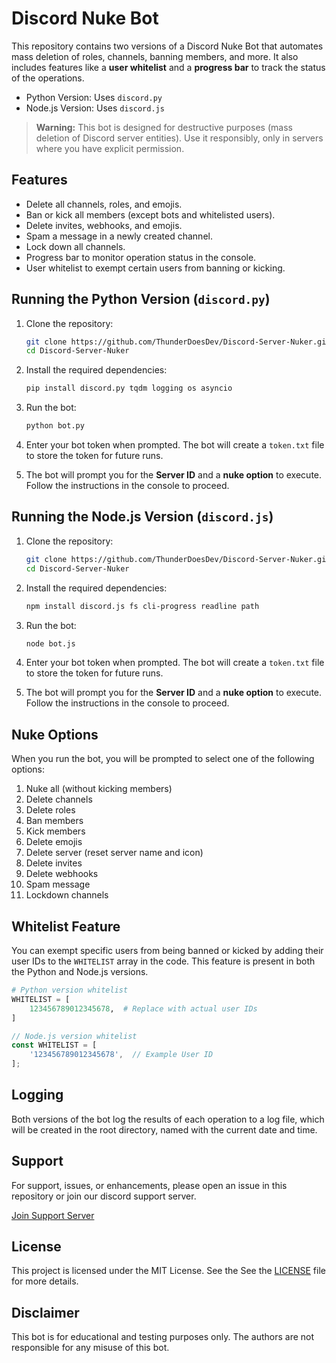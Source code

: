 
# Discord Nuke Bot

This repository contains two versions of a Discord Nuke Bot that automates mass deletion of roles, channels, banning members, and more. It also includes features like a **user whitelist** and a **progress bar** to track the status of the operations.

- Python Version: Uses `discord.py`
- Node.js Version: Uses `discord.js`

> **Warning:** This bot is designed for destructive purposes (mass deletion of Discord server entities). Use it responsibly, only in servers where you have explicit permission.

## Features

- Delete all channels, roles, and emojis.
- Ban or kick all members (except bots and whitelisted users).
- Delete invites, webhooks, and emojis.
- Spam a message in a newly created channel.
- Lock down all channels.
- Progress bar to monitor operation status in the console.
- User whitelist to exempt certain users from banning or kicking.

## Running the Python Version (`discord.py`)

1. Clone the repository:

    ```bash
    git clone https://github.com/ThunderDoesDev/Discord-Server-Nuker.git
    cd Discord-Server-Nuker
    ```

2. Install the required dependencies:

    ```bash
    pip install discord.py tqdm logging os asyncio
    ```

3. Run the bot:

    ```bash
    python bot.py
    ```

4. Enter your bot token when prompted. The bot will create a `token.txt` file to store the token for future runs.

5. The bot will prompt you for the **Server ID** and a **nuke option** to execute. Follow the instructions in the console to proceed.

## Running the Node.js Version (`discord.js`)

1. Clone the repository:

    ```bash
    git clone https://github.com/ThunderDoesDev/Discord-Server-Nuker.git
    cd Discord-Server-Nuker
    ```

2. Install the required dependencies:

    ```bash
    npm install discord.js fs cli-progress readline path
    ```

3. Run the bot:

    ```bash
    node bot.js
    ```

4. Enter your bot token when prompted. The bot will create a `token.txt` file to store the token for future runs.

5. The bot will prompt you for the **Server ID** and a **nuke option** to execute. Follow the instructions in the console to proceed.

## Nuke Options

When you run the bot, you will be prompted to select one of the following options:

1. Nuke all (without kicking members)
2. Delete channels
3. Delete roles
4. Ban members
5. Kick members
6. Delete emojis
7. Delete server (reset server name and icon)
8. Delete invites
9. Delete webhooks
10. Spam message
11. Lockdown channels

## Whitelist Feature

You can exempt specific users from being banned or kicked by adding their user IDs to the `WHITELIST` array in the code. This feature is present in both the Python and Node.js versions.

```python
# Python version whitelist
WHITELIST = [
    123456789012345678,  # Replace with actual user IDs
]
```

```javascript
// Node.js version whitelist
const WHITELIST = [
    '123456789012345678',  // Example User ID
];
```

## Logging

Both versions of the bot log the results of each operation to a log file, which will be created in the root directory, named with the current date and time.

## Support

For support, issues, or enhancements, please open an issue in this repository or join our discord support server.

[Join Support Server](https://discord.gg/thunderdoesdev)

## License

This project is licensed under the MIT License. See the See the [LICENSE](LICENSE) file for more details.

## Disclaimer

This bot is for educational and testing purposes only. The authors are not responsible for any misuse of this bot.